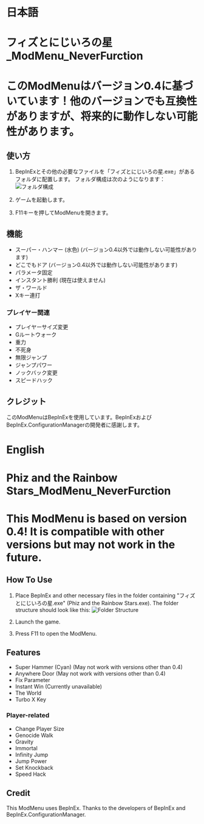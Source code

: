 # 日本語

# フィズとにじいろの星_ModMenu_NeverFurction

# このModMenuはバージョン0.4に基づいています！他のバージョンでも互換性がありますが、将来的に動作しない可能性があります。

## 使い方

1. BepInExとその他の必要なファイルを「フィズとにじいろの星.exe」があるフォルダに配置します。
   フォルダ構成は次のようになります：
   ![フォルダ構成](https://github.com/user-attachments/assets/c560da54-4ecb-42ac-9158-ea5101899ded)

2. ゲームを起動します。

3. F11キーを押してModMenuを開きます。

## 機能

- スーパー・ハンマー (水色) (バージョン0.4以外では動作しない可能性があります)
- どこでもドア (バージョン0.4以外では動作しない可能性があります)
- パラメータ固定
- インスタント勝利 (現在は使えません)
- ザ・ワールド
- Xキー連打

### プレイヤー関連

- プレイヤーサイズ変更
- Gルートウォーク
- 重力
- 不死身
- 無限ジャンプ
- ジャンプパワー
- ノックバック変更
- スピードハック

## クレジット

このModMenuはBepInExを使用しています。BepInExおよびBepInEx.ConfigurationManagerの開発者に感謝します。

# English

# Phiz and the Rainbow Stars_ModMenu_NeverFurction

# This ModMenu is based on version 0.4! It is compatible with other versions but may not work in the future.

## How To Use

1. Place BepInEx and other necessary files in the folder containing "フィズとにじいろの星.exe" (Phiz and the Rainbow Stars.exe).
   The folder structure should look like this:
   ![Folder Structure](https://github.com/user-attachments/assets/c560da54-4ecb-42ac-9158-ea5101899ded)

2. Launch the game.

3. Press F11 to open the ModMenu.

## Features

- Super Hammer (Cyan) (May not work with versions other than 0.4)
- Anywhere Door (May not work with versions other than 0.4)
- Fix Parameter
- Instant Win (Currently unavailable)
- The World
- Turbo X Key

### Player-related

- Change Player Size
- Genocide Walk
- Gravity
- Immortal
- Infinity Jump
- Jump Power
- Set Knockback
- Speed Hack

## Credit

This ModMenu uses BepInEx. Thanks to the developers of BepInEx and BepInEx.ConfigurationManager.
